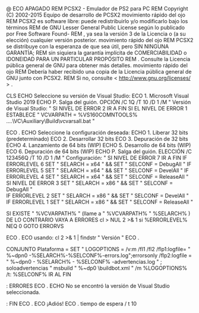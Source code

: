 @ ECO  APAGADO
REM PCSX2 - Emulador de PS2 para PC
REM Copyright (C) 2002-2015 Equipo de desarrollo de PCSX2
movimiento rápido del ojo
REM PCSX2 es software libre: puede redistribuirlo y/o modificarlo bajo los términos
REM de GNU Lesser General Public License según lo publicado por Free Software Found-
REM , ya sea la versión 3 de la Licencia o (a su elección) cualquier versión posterior.
movimiento rápido del ojo
REM PCSX2 se distribuye con la esperanza de que sea útil, pero SIN NINGUNA GARANTÍA;
REM sin siquiera la garantía implícita de COMERCIABILIDAD o IDONEIDAD PARA UN PARTICULAR
PROPÓSITO REM . Consulte la Licencia pública general de GNU para obtener más detalles.
movimiento rápido del ojo
REM Debería haber recibido una copia de la Licencia pública general de GNU junto con PCSX2.
REM Si no, consulte < http://www.gnu.org/licenses/ > .

CLS
ECHO Seleccione su versión de Visual Studio:
ECO 1. Microsoft Visual Studio 2019
ECHO P. Salga del guión.
OPCIÓN /C 1Q /T 10 /D 1 /M " Versión de Visual Studio: "
SI  NIVEL DE ERROR  2  IR A FIN
SI EL NIVEL DE  ERROR 1 ESTABLECE " VCVARPATH  = %VS160COMNTOOLS% ..\..\VC\Auxiliary\Build\vcvarsall.bat "  

ECO .
ECHO Seleccione la configuración deseada:
ECHO 1. Liberar 32 bits (predeterminado)
ECO 2. Desarrollar 32 bits
ECO 3. Depuración de 32 bits
ECHO 4. Lanzamiento de 64 bits (WIP)
ECHO 5. Desarrollo de 64 bits (WIP)
ECO 6. Depuración de 64 bits (WIP)
ECHO P. Salga del guión.
ELECCIÓN /C 123456Q /T 10 /D 1 /M " Configuración: "
SI  NIVEL DE ERROR  7  IR A FIN
IF  ERRORLEVEL  6  SET  " SELARCH = x64 "  &&  SET  " SELCONF = DebugAll "
IF  ERRORLEVEL  5  SET  " SELARCH = x64 "  &&  SET  " SELCONF = DevelAll "
IF  ERRORLEVEL  4  SET  " SELARCH = x64 "  &&  SET  " SELCONF = ReleaseAll "
SI NIVEL DE  ERROR 3 SET " SELARCH  = x86 " && SET " SELCONF = DebugAll "     
IF  ERRORLEVEL  2  SET  " SELARCH = x86 "  &&  SET  " SELCONF = DevelAll "
IF  ERRORLEVEL  1  SET  " SELARCH = x86 "  &&  SET  " SELCONF = ReleaseAll "

SI  EXISTE  " %VCVARPATH% " (llame a " %VCVARPATH% "  %SELARCH% ) DE LO  CONTRARIO VAYA A ERRORES
cl >  NUL  2 >& 1
si  %ERRORLEVEL%  NEQ  0  GOTO ERRORVS

ECO .
ECO usando:
cl 2 >& 1 |  findstr  " Versión "
ECO .

CONJUNTO  Plataforma =
SET  " LOGOPTIONS = /v:m /fl1 /fl2 /flp1:logfile= " %~dpn0 -%SELARCH%-%SELCONF%-errors.log";errorsonly /flp2:logfile = " %~dpn0 - %SELARCH% - %SELCONF% -advertencias.log " ; soloadvertencias "
msbuild " %~dp0 \buildbot.xml " /m %LOGOPTIONS% /t: %SELCONF%
IR AL FIN

: ERRORES
ECO .
ECHO No se encontró la versión de Visual Studio seleccionada.

: FIN
ECO .
ECO ¡Adiós!
ECO .
tiempo de espera / t 10
